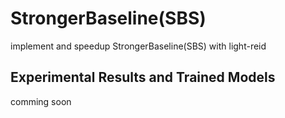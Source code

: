 # StrongerBaseline(SBS)

implement and speedup StrongerBaseline(SBS) with light-reid

## Experimental Results and Trained Models

comming soon
